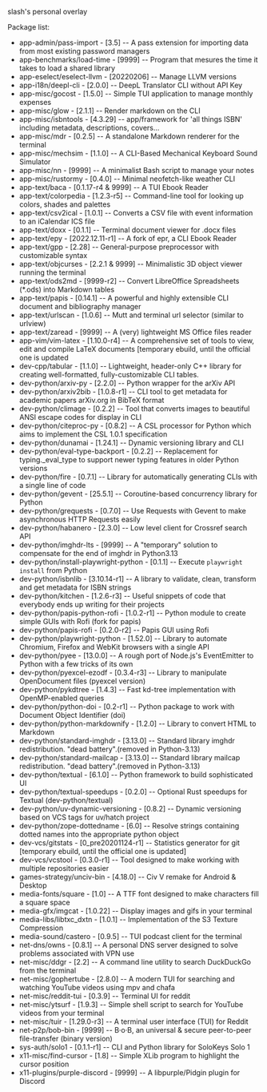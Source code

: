 slash's personal overlay

Package list:
* app-admin/pass-import                - [3.5]              -- A pass extension for importing data from most existing password managers
* app-benchmarks/load-time             - [9999]             -- Program that mesures the time it takes to load a shared library
* app-eselect/eselect-llvm             - [20220206]         -- Manage LLVM versions
* app-i18n/deepl-cli                   - [2.0.0]            -- DeepL Translator CLI without API Key
* app-misc/gocost                      - [1.5.0]            -- Simple TUI application to manage monthly expenses
* app-misc/glow                        - [2.1.1]            -- Render markdown on the CLI
* app-misc/isbntools                   - [4.3.29]           -- app/framework for 'all things ISBN' including metadata, descriptions, covers... 
* app-misc/mdr                         - [0.2.5]            -- A standalone Markdown renderer for the terminal
* app-misc/mechsim                     - [1.1.0]            -- A CLI-Based Mechanical Keyboard Sound Simulator
* app-misc/nn                          - [9999]             -- A minimalist Bash script to manage your notes
* app-misc/rustormy                    - [0.4.0]            -- Minimal neofetch-like weather CLI
* app-text/baca                        - [0.1.17-r4 & 9999] -- A TUI Ebook Reader
* app-text/colorpedia                  - [1.2.3-r5]         -- Command-line tool for looking up colors, shades and palettes
* app-text/csv2ical                    - [1.0.1]            -- Converts a CSV file with event information to an iCalendar ICS file
* app-text/doxx                        - [0.1.1]            -- Terminal document viewer for .docx files
* app-text/epy                         - [2022.12.11-r1]    -- A fork of epr, a CLI Ebook Reader
* app-text/gpp                         - [2.28]             -- General-purpose preprocessor with customizable syntax
* app-text/objcurses                   - [2.2.1 & 9999]     -- Minimalistic 3D object viewer running the terminal
* app-text/ods2md                      - [9999-r2]          -- Convert LibreOffice Spreadsheets (*.ods) into Markdown tables
* app-text/papis                       - [0.14.1]           -- A powerful and highly extensible CLI document and bibliography manager
* app-text/urlscan                     - [1.0.6]            -- Mutt and terminal url selector (similar to urlview)
* app-text/zaread                      - [9999]             -- A (very) lightweight MS Office files reader
* app-vim/vim-latex                    - [1.10.0-r4]        -- A comprehensive set of tools to view, edit and compile LaTeX documents [temporary ebuild, until the official one is updated
* dev-cpp/tabular                      - [1.1.0]            -- Lightweight, header-only C++ library for creating well-formatted, fully-customizable CLI tables.
* dev-python/arxiv-py                  - [2.2.0]            -- Python wrapper for the arXiv API
* dev-python/arxiv2bib                 - [1.0.8-r1]         -- CLI tool to get metadata for academic papers arXiv.org in BibTeX format
* dev-python/climage                   - [0.2.2]            -- Tool that converts images to beautiful ANSI escape codes for display in CLI
* dev-python/citeproc-py               - [0.8.2]            -- A CSL processor for Python which aims to implement the CSL 1.0.1 specification
* dev-python/dunamai                   - [1.24.1]           -- Dynamic versioning library and CLI
* dev-python/eval-type-backport        - [0.2.2]            -- Replacement for typing._eval_type to support newer typing features in older Python versions
* dev-python/fire                      - [0.7.1]            -- Library for automatically generating CLIs with a single line of code
* dev-python/gevent                    - [25.5.1]           -- Coroutine-based concurrency library for Python
* dev-python/grequests                 - [0.7.0]            -- Use Requests with Gevent to make asynchronous HTTP Requests easily
* dev-python/habanero                  - [2.3.0]            -- Low level client for Crossref search API
* dev-python/imghdr-lts                - [9999]             -- A "temporary" solution to compensate for the end of imghdr in Python3.13
* dev-python/install-playwright-python - [0.1.1]            -- Execute `playwright install` from Python
* dev-python/isbnlib                   - [3.10.14-r1]       -- A library to validate, clean, transform and get metadata for ISBN strings
* dev-python/kitchen                   - [1.2.6-r3]         -- Useful snippets of code that everybody ends up writing for their projects
* dev-python/papis-python-rofi         - [1.0.2-r1]         -- Python module to create simple GUIs with Rofi (fork for papis)
* dev-python/papis-rofi                - [0.2.0-r2]         -- Papis GUI using Rofi
* dev-python/playwright-python         - [1.52.0]           -- Library to automate Chromium, Firefox and WebKit browsers with a single API
* dev-python/pyee                      - [13.0.0]           -- A rough port of Node.js's EventEmitter to Python with a few tricks of its own
* dev-python/pyexcel-ezodf             - [0.3.4-r3]         -- Library to manipulate OpenDocument files (pyexcel version)
* dev-python/pykdtree                  - [1.4.3]            -- Fast kd-tree implementation with OpenMP-enabled queries
* dev-python/python-doi                - [0.2-r1]           -- Python package to work with Document Object Identifier (doi)
* dev-python/python-markdownify        - [1.2.0]            -- Library to convert HTML to Markdown
* dev-python/standard-imghdr           - [3.13.0]           -- Standard library imghdr redistribution. "dead battery".(removed in Python-3.13)
* dev-python/standard-mailcap          - [3.13.0]           -- Standard library mailcap redistribution. "dead battery".(removed in Python-3.13)
* dev-python/textual                   - [6.1.0]            -- Python framework to build sophisticated UI
* dev-python/textual-speedups          - [0.2.0]            -- Optional Rust speedups for Textual (dev-python/textual)
* dev-python/uv-dynamic-versioning     - [0.8.2]            -- Dynamic versioning based on VCS tags for uv/hatch project
* dev-python/zope-dottedname           - [6.0]              -- Resolve strings containing dotted names into the appropriate python object
* dev-vcs/gitstats                     - [0_pre20201124-r1] -- Statistics generator for git [temporary ebuild, until the official one is updated]
* dev-vcs/vcstool                      - [0.3.0-r1]         -- Tool designed to make working with multiple repositories easier
* games-strategy/unciv-bin             - [4.18.0]           -- Civ V remake for Android & Desktop
* media-fonts/square                   - [1.0]              -- A TTF font designed to make characters fill a square space
* media-gfx/imgcat                     - [1.0.22]           -- Display images and gifs in your terminal
* media-libs/libtxc_dxtn               - [1.0.1]            -- Implementation of the S3 Texture Compression
* media-sound/castero                  - [0.9.5]            -- TUI podcast client for the terminal
* net-dns/owns                         - [0.8.1]            -- A personal DNS server designed to solve problems associated with VPN use
* net-misc/ddgr                        - [2.2]              -- A command line utility to search DuckDuckGo from the terminal
* net-misc/gophertube                  - [2.8.0]            -- A modern TUI for searching and watching YouTube videos using mpv and chafa
* net-misc/reddit-tui                  - [0.3.9]            -- Terminal UI for reddit
* net-misc/ytsurf                      - [1.9.3]            -- Simple shell script to search for YouTube videos from your terminal
* net-misc/tuir                        - [1.29.0-r3]        -- A terminal user interface (TUI) for Reddit
* net-p2p/bob-bin                      - [9999]             -- B·o·B, an universal & secure peer-to-peer file-transfer (binary version)
* sys-auth/solo1                       - [0.1.1-r1]         -- CLI and Python library for SoloKeys Solo 1
* x11-misc/find-cursor                 - [1.8]              -- Simple XLib program to highlight the cursor position
* x11-plugins/purple-discord           - [9999]             -- A libpurple/Pidgin plugin for Discord

